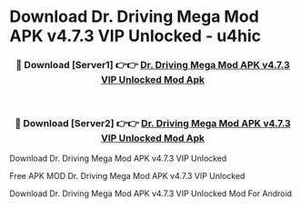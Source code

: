 # Download Dr. Driving Mega Mod APK v4.7.3 VIP Unlocked - u4hic



<div align="center">
<h3>🔴 Download [Server1] 👉👉 <a href="https://momento.my/?title=Dr._Driving_Mega_Mod_APK_v4.7.3_VIP_Unlocked">Dr. Driving Mega Mod APK v4.7.3 VIP Unlocked Mod Apk</a></h3><br>

<h3>🔴 Download [Server2] 👉👉 <a href="https://momento.my/?title=Dr._Driving_Mega_Mod_APK_v4.7.3_VIP_Unlocked">Dr. Driving Mega Mod APK v4.7.3 VIP Unlocked Mod Apk</a></h3>
</div>



Download Dr. Driving Mega Mod APK v4.7.3 VIP Unlocked 

Free APK MOD Dr. Driving Mega Mod APK v4.7.3 VIP Unlocked 

Download Dr. Driving Mega Mod APK v4.7.3 VIP Unlocked Mod For Android
